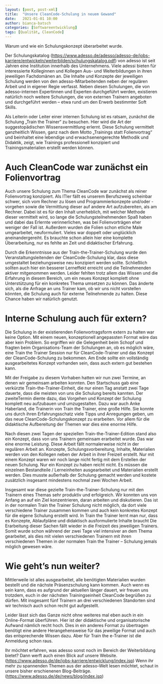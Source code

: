 ```yaml
---
layout: [post, post-xml]              
title:  "Unsere CleanCode-Schulung in neuem Gewand"        
date:   2021-01-01 10:00                    
author: bianca-batsch                   
categories: [Softwareentwicklung]             
tags: [Qualität, CleanCode]
---
```


Warum und wie ein Schulungskonzept überarbeitet wurde.

Der Schulungskatalog (https://www.adesso.de/adesso/adesso-de/jobs-karriere/entwickeln/weiterbilden/schulungskatalog.pdf) von adesso ist seit Jahren eine Institution innerhalb des Unternehmens. 
Viele adessi bieten für interessierte Kolleginnen und Kollegen Aus- und Weiterbildungen in ihren jeweiligen Fachdomänen an. 
Die Inhalte und Konzepte der jeweiligen Schulung werden von den adesso-Mitarbeitenden neben der regulären Arbeit und in eigener Regie verfasst. 
Neben diesen Schulungen, die von adesso-internen Expertinnen und Experten durchgeführt werden, existieren natürlich noch weitere Schulungen, die von externen Trainern angeboten und durchgeführt werden – etwa rund um den Erwerb bestimmter Soft Skills.

Als Leiterin oder Leiter einer internen Schulung ist es ratsam, zunächst die Schulung „Train the Trainer“ zu besuchen.
Hier wird die Art der suggestopädischen Wissensvermittlung erlernt. 
Diese Schulung vermittelt ganzheitlich Wissen, ganz nach dem Motto „Trainings statt Folienvortrag“ und beinhaltet eine lebendige und erwachsenengerechte Methodik und Didaktik, zeigt, wie Trainings professionell konzipiert und Trainingsmaterialien erstellt werden können.

# Auch CleanCode war zunächst ein Folienvortrag 
Auch unsere Schulung zum Thema CleanCode war zunächst als reiner Folienvortrag konzipiert. 
Als ITler fällt es unserem Berufszweig scheinbar schwer, sich vom Rechner zu lösen und Programmierkonzepte und/oder -vorgehen sowie die Vermittlung dieser auf andere Art aufzubereiten, als am Rechner. 
Dabei ist es für den Inhalt unerheblich, mit welcher Methode dieser vermittelt wird, so lange die Schulungsteilnehmenden Spaß haben und dabei das Erlernte verinnerlichen, was bei Folienvorträgen eher weniger der Fall ist. 
Außerdem wurden die Folien schon etliche Male umgearbeitet, neuformuliert. 
Vieles war doppelt oder unglücklich aneinandergereiht. 
Es brauchte schon allein hier eine komplette Überarbeitung, nur es fehlte an Zeit und didaktischer Erfahrung.

Durch die Erkenntnisse aus der Train-the-Trainer-Schulung wurde den Veranstaltungsleitenden der CleanCode-Schulung klar, dass diese umgestaltet beziehungsweise neu konzipiert werden sollte. 
Schließlich sollten auch hier ein besserer Lerneffekt erreicht und die Teilnehmenden aktiver mitgenommen werden. 
Leider fehlten trotz allem das Wissen und die Erfahrung in diesem Bereich, um ein neues Konzept komplett ohne Unterstützung für ein konkretes Thema umsetzen zu können. 
Das änderte sich, als die Anfrage an uns Trainer kam, ob wir uns nicht vorstellen könnten, die Schulung auch für externe Teilnehmende zu halten. 
Diese Chance haben wir natürlich genutzt.

# Interne Schulung auch für extern?
Die Schulung in der existierenden Folienvortragsform extern zu halten war keine Option. Mit einem neuen, konzeptionell angepassten Format wäre das aber kein Problem. 
So ergriffen wir die Gelegenheit beim Schopf und fragten beim Organisations-Team der Schulungen an, ob es möglich wäre, eine Train the Trainer Session nur für CleanCode-Trainer und das Konzept der CleanCode-Schulung zu bekommen. 
Am Ende sollte ein vollständig ausgearbeitetes Konzept vorhanden sein, dass auch extern gut bestehen kann.

Mit der Freigabe zu diesem Vorhaben hatten wir nun zwei Termine, an denen wir gemeinsam arbeiten konnten. 
Den Startschuss gab eine verkürzte Train-the-Trainer-Einheit, die nur einen Tag anstatt zwei Tage dauerte, dass die meisten von uns die Schulung bereits kannten. 
Der zweiteTermin diente dazu, das Vorgehen und Konzept der Schulung komplett neu aufzubauen und umzugestalten. 
Dazu war auch Anke Haberland, die Trainerin von Train the Trainer, eine große Hilfe. 
Sie konnte uns durch ihren Erfahrungsschatz viele Tipps und Anregungen geben, um das neue CleanCode-Schulungskonzept zu erarbeiten. 
Vor allem für die didaktische Aufbereitung der Themen war dies eine enorme Hilfe.

Nach diesen zwei Tagen der speziellen Train-the-Trainer-Edition stand also ein Konzept, dass von uns Trainern gemeinsam erarbeitet wurde. 
Das war eine enorme Leistung. 
Diese Arbeit fällt normalerweise nicht in der regulären Arbeit an. 
Konzepte, Schulungsvorbereitung, Inhalte, Materialien werden von den Kollegen neben der Arbeit in ihrer Freizeit erstellt. 
Nur mit einem Konzept waren wir noch lange nicht fertig mit dem Erstellen der neuen Schulung. 
Nur ein Konzept zu haben reicht nicht. 
Es müssen die einzelnen Bestandteile / Lerneinheiten ausgearbeitet und Materialien erstellt werden. 
Dies musste außerhalb der Schulung gemacht werden und kostete zusätzlich insgesamt mindestens nochmal zwei Wochen Arbeit.

Insgesamt war diese gezielte Train-the-Trainer-Schulung nur mit den Trainern eines Themas sehr produktiv und erfolgreich. 
Wir konnten uns von Anfang an auf ein Ziel konzentrieren, daran arbeiten und diskutieren. 
Das ist in der normalen Train the Trainer Schulung nicht möglich, da dort viele verschiedene Trainer zusammen kommen und auch kein konkretes Konzept für die eigene Schulung erstellt wird. In Train the Trainer lernt man nur, dass es Konzepte, Ablaufpläne und didaktisch ausformulierte Inhalte braucht Die Erarbeitung dieser Sachen fällt wieder in die Freizeit des jeweiligen Trainers. 
Somit wurde schon während der zwei Tage viel intensiver an dem Thema gearbeitet, als dies mit vielen verschiedenen Trainern mit ihren verschiedenen Themen in der normalen Train the Trainer – Schulung jemals möglich gewesen wäre.

# Wie geht’s nun weiter?
Mittlerweile ist alles ausgearbeitet, alle benötigten Materialien wurden bestellt und die nächste Präsenzschulung kann kommen. 
Auch wenn es sein kann, dass es aufgrund der aktuellen länger dauert, wir freuen uns trotzdem, euch in der nächsten Trainingseinheit CleanCode begrüßen zu dürfen. 
Mit insgesamt fünf Trainern an drei verschiedenen Standorten sind wir technisch auch schon recht gut aufgestellt.

Leider lässt sich das Ganze nicht ohne weiteres mal eben auch in ein Online-Format überführen. 
Hier ist der didaktische und organisatorische Aufwand nämlich recht hoch. 
Dies in ein anderes Format zu übertragen benötigt eine andere Herangehensweise für das jeweilige Format und auch das entsprechende Wissen dazu. 
Aber für Train the e-Trainer ist die Anmeldung schon raus.

Ihr möchtet erfahren, was adesso sonst noch im Bereich der Weiterbildung bietet? 
Dann werft auch einen Blick auf unsere Website. (https://www.adesso.de/de/jobs-karriere/entwicklung/index.jsp) 
Wenn ihr mehr zu spannenden Themen aus der adesso-Welt lesen möchtet, schaut in unsere bisher erschienenen Blog-Beiträge. (https://www.adesso.de/de/news/blog/index.jsp)